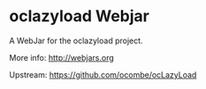 oclazyload Webjar
=================

A WebJar for the oclazyload project.

More info: http://webjars.org

Upstream: https://github.com/ocombe/ocLazyLoad
